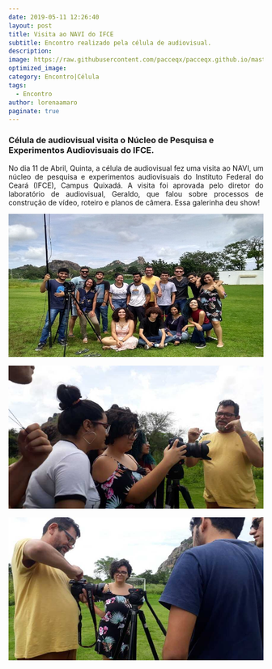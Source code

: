 ```yaml
---
date: 2019-05-11 12:26:40
layout: post
title: Visita ao NAVI do IFCE
subtitle: Encontro realizado pela célula de audiovisual.
description: 
image: https://raw.githubusercontent.com/pacceqx/pacceqx.github.io/master/assets/pic/2019-04-11/capa.jpg
optimized_image: 
category: Encontro|Célula
tags:
  - Encontro
author: lorenaamaro
paginate: true
---
```





### Célula de audiovisual visita o Núcleo de Pesquisa e Experimentos Audiovisuais do IFCE.

<p style = "text-align: justify">
No dia 11 de Abril, Quinta, a célula de audiovisual fez uma visita ao NAVI, um núcleo de pesquisa e experimentos audiovisuais do Instituto Federal do Ceará (IFCE), Campus Quixadá. A visita foi aprovada pelo diretor do laboratório de audiovisual, Geraldo, que falou sobre processos de construção de vídeo, roteiro e planos de câmera. Essa galerinha deu show!
</p>

![](https://raw.githubusercontent.com/pacceqx/pacceqx.github.io/master/assets/pic/2019-05-11/img1.jpg)

![](https://raw.githubusercontent.com/pacceqx/pacceqx.github.io/master/assets/pic/2019-05-11/img2.jpg)

![](https://raw.githubusercontent.com/pacceqx/pacceqx.github.io/master/assets/pic/2019-05-11/img3.jpg)




